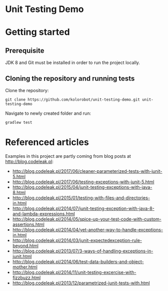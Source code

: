 Unit Testing Demo
=================

# Getting started

## Prerequisite

JDK 8 and Git must be installed in order to run the project locally.

## Cloning the repository and running tests

Clone the repository:

`git clone https://github.com/kolorobot/unit-testing-demo.git unit-testing-demo`

Navigate to newly created folder and run:

`gradlew test`

# Referenced articles

Examples in this project are partly coming from blog posts at http://blog.codeleak.pl:

- http://blog.codeleak.pl/2017/06/cleaner-parameterized-tests-with-junit-5.html
- http://blog.codeleak.pl/2017/06/testing-exceptions-with-junit-5.html
- http://blog.codeleak.pl/2015/04/junit-testing-exceptions-with-java-8.html
- http://blog.codeleak.pl/2015/01/testing-with-files-and-directories-in.html
- http://blog.codeleak.pl/2014/07/junit-testing-exception-with-java-8-and-lambda-expressions.html
- http://blog.codeleak.pl/2014/05/spice-up-your-test-code-with-custom-assertions.html
- http://blog.codeleak.pl/2014/04/yet-another-way-to-handle-exceptions-in.html
- http://blog.codeleak.pl/2014/03/junit-expectedexception-rule-beyond.html
- http://blog.codeleak.pl/2013/07/3-ways-of-handling-exceptions-in-junit.html
- http://blog.codeleak.pl/2014/06/test-data-builders-and-object-mother.html
- http://blog.codeleak.pl/2014/11/unit-testing-excercise-with-fizzbuzz.html
- http://blog.codeleak.pl/2013/12/parametrized-junit-tests-with.html